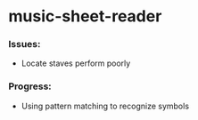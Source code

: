 # music-sheet-reader

### Issues:
- Locate staves perform poorly

### Progress:
- Using pattern matching to recognize symbols
